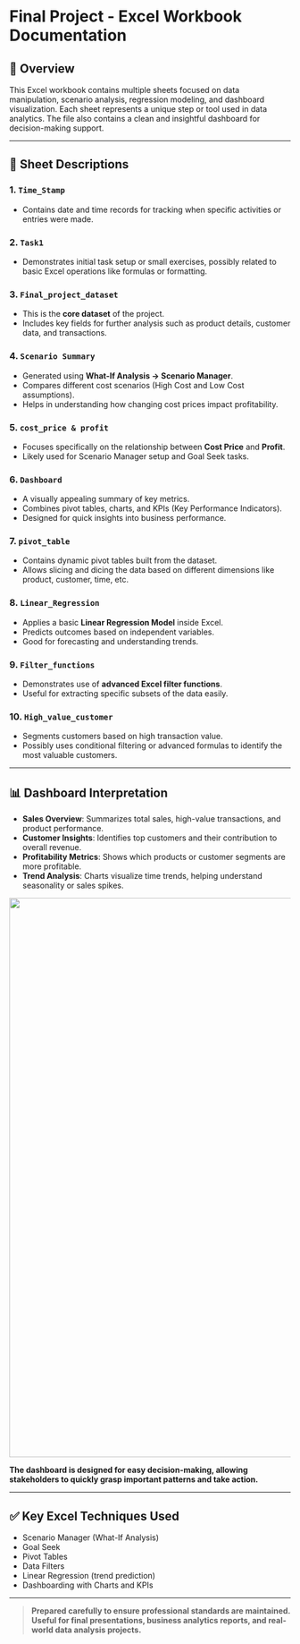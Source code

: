 
# Final Project - Excel Workbook Documentation

## 📑 Overview
This Excel workbook contains multiple sheets focused on data manipulation, scenario analysis, regression modeling, and dashboard visualization. 
Each sheet represents a unique step or tool used in data analytics. The file also contains a clean and insightful dashboard for decision-making support.

---

## 📄 Sheet Descriptions

### 1. `Time_Stamp`
- Contains date and time records for tracking when specific activities or entries were made.

### 2. `Task1`
- Demonstrates initial task setup or small exercises, possibly related to basic Excel operations like formulas or formatting.

### 3. `Final_project_dataset`
- This is the **core dataset** of the project.
- Includes key fields for further analysis such as product details, customer data, and transactions.

### 4. `Scenario Summary`
- Generated using **What-If Analysis → Scenario Manager**.
- Compares different cost scenarios (High Cost and Low Cost assumptions).
- Helps in understanding how changing cost prices impact profitability.

### 5. `cost_price & profit`
- Focuses specifically on the relationship between **Cost Price** and **Profit**.
- Likely used for Scenario Manager setup and Goal Seek tasks.

### 6. `Dashboard`
- A visually appealing summary of key metrics.
- Combines pivot tables, charts, and KPIs (Key Performance Indicators).
- Designed for quick insights into business performance.

### 7. `pivot_table`
- Contains dynamic pivot tables built from the dataset.
- Allows slicing and dicing the data based on different dimensions like product, customer, time, etc.

### 8. `Linear_Regression`
- Applies a basic **Linear Regression Model** inside Excel.
- Predicts outcomes based on independent variables.
- Good for forecasting and understanding trends.

### 9. `Filter_functions`
- Demonstrates use of **advanced Excel filter functions**.
- Useful for extracting specific subsets of the data easily.

### 10. `High_value_customer`
- Segments customers based on high transaction value.
- Possibly uses conditional filtering or advanced formulas to identify the most valuable customers.

---

## 📊 Dashboard Interpretation

- **Sales Overview**: Summarizes total sales, high-value transactions, and product performance.
- **Customer Insights**: Identifies top customers and their contribution to overall revenue.
- **Profitability Metrics**: Shows which products or customer segments are more profitable.
- **Trend Analysis**: Charts visualize time trends, helping understand seasonality or sales spikes.

<img src="Dashboard.png" height=1000px width="1500px">

**The dashboard is designed for easy decision-making, allowing stakeholders to quickly grasp important patterns and take action.**

---

## ✅ Key Excel Techniques Used
- Scenario Manager (What-If Analysis)
- Goal Seek
- Pivot Tables
- Data Filters
- Linear Regression (trend prediction)
- Dashboarding with Charts and KPIs

---

> **Prepared carefully to ensure professional standards are maintained.**  
> **Useful for final presentations, business analytics reports, and real-world data analysis projects.**

